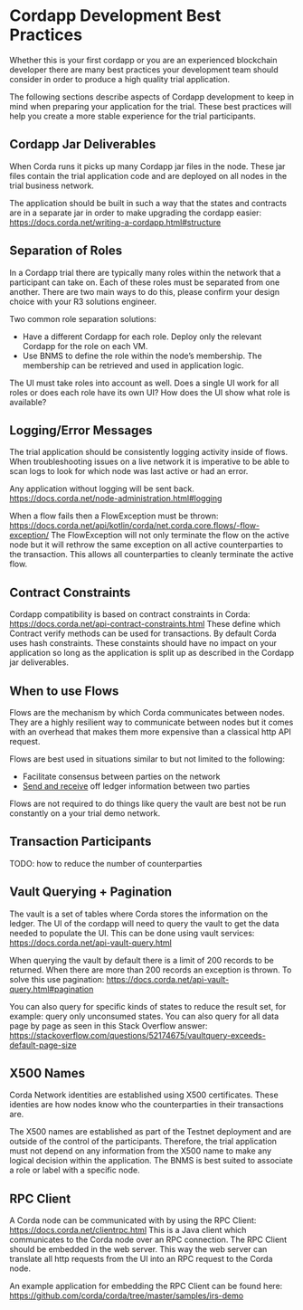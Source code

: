 # Cordapp Development Best Practices 
Whether this is your first cordapp or you are an experienced blockchain developer there are many best practices your development team should consider in order to produce a high quality trial application.

The following sections describe aspects of Cordapp development to keep in mind when preparing your application for the trial. These best practices will help you create a more stable experience for the trial participants.

## Cordapp Jar Deliverables
When Corda runs it picks up many Cordapp jar files in the node. These jar files contain the trial application code and are deployed on all nodes in the trial business network. 

The application should be built in such a way that the states and contracts are in a separate jar in order to make upgrading the cordapp easier: https://docs.corda.net/writing-a-cordapp.html#structure

## Separation of Roles
In a Cordapp trial there are typically many roles within the network that a participant can take on. Each of these roles must be separated from one another. There are two main ways to do this, please confirm your design choice with your R3 solutions engineer.

Two common role separation solutions:
- Have a different Cordapp for each role. Deploy only the relevant Cordapp for the role on each VM.
- Use BNMS to define the role within the node’s membership. The membership can be retrieved and used in application logic.

The UI must take roles into account as well. Does a single UI work for all roles or does each role have its own UI? How does the UI show what role is available? 

## Logging/Error Messages
The trial application should be consistently logging activity inside of flows. When troubleshooting issues on a live network it is imperative to be able to scan logs to look for which node was last active or had an error. 

Any application without logging will be sent back. https://docs.corda.net/node-administration.html#logging

When a flow fails then a FlowException must be thrown: https://docs.corda.net/api/kotlin/corda/net.corda.core.flows/-flow-exception/ The FlowException will not only terminate the flow on the active node but it will rethrow the same exception on all active counterparties to the transaction. This allows all counterparties to cleanly terminate the active flow.

## Contract Constraints
Cordapp compatibility is based on contract constraints in Corda: https://docs.corda.net/api-contract-constraints.html These define which Contract verify methods can be used for transactions. By default Corda uses hash constraints. These constaints should have no impact on your application so long as the application is split up as described in the Cordapp jar deliverables.

## When to use Flows
Flows are the mechanism by which Corda communicates between nodes. They are a highly resilient way to communicate between nodes but it comes with an overhead that makes them more expensive than a classical http API request.

Flows are best used in situations similar to but not limited to the following:

- Facilitate consensus between parties on the network
- [Send and receive](https://docs.corda.net/api-flows.html#sendandreceive) off ledger information between two parties

Flows are not required to do things like query the vault are best not be run constantly on a your trial demo network.

## Transaction Participants
TODO: how to reduce the number of counterparties

## Vault Querying + Pagination
The vault is a set of tables where Corda stores the information on the ledger. The UI of the cordapp will need to query the vault to get the data needed to populate the UI. This can be done using vault services: https://docs.corda.net/api-vault-query.html

When querying the vault by default there is a limit of 200 records to be returned. When there are more than 200 records an exception is thrown. To solve this use pagination: https://docs.corda.net/api-vault-query.html#pagination

You can also query for specific kinds of states to reduce the result set, for example: query only unconsumed states. You can also query for all data page by page as seen in this Stack Overflow answer: https://stackoverflow.com/questions/52174675/vaultquery-exceeds-default-page-size

## X500 Names
Corda Network identities are established using X500 certificates. These identies are how nodes know who the counterparties in their transactions are. 

The X500 names are established as part of the Testnet deployment and are outside of the control of the participants. Therefore, the trial application must not depend on any information from the X500 name to make any logical decision within the application. The BNMS is best suited to associate a role or label with a specific node.

## RPC Client
A Corda node can be communicated with by using the RPC Client: https://docs.corda.net/clientrpc.html This is a Java client which communicates to the Corda node over an RPC connection. The RPC Client should be embedded in the web server. This way the web server can translate all http requests from the UI into an RPC request to the Corda node.

An example application for embedding the RPC Client can be found here: https://github.com/corda/corda/tree/master/samples/irs-demo
